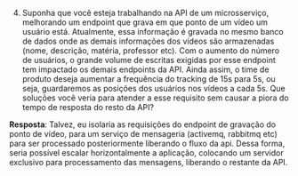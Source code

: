 4) Suponha que você esteja trabalhando na API de um microsserviço, melhorando um endpoint que grava em que ponto de um vídeo um usuário está. Atualmente, essa informação é gravada no mesmo banco de dados onde as demais informações dos vídeos são armazenadas (nome, descrição, matéria, professor etc). 
Com o aumento do número de usuários, o grande volume de escritas exigidas por esse endpoint tem impactado os demais endpoints da API. Ainda assim, o time de produto deseja aumentar a frequência do tracking de 15s para 5s, ou seja, guardaremos as posições dos usuários nos vídeos a cada 5s. Que soluções você veria para atender a esse requisito sem causar a piora do tempo de resposta do resto da API?


**Resposta**:
Talvez, eu isolaria as requisições do endpoint de gravação do ponto de vídeo, para um serviço de mensageria (activemq, rabbitmq etc) para ser processado posteriormente liberando o fluxo da api. Dessa forma, seria possível escalar horizontalmente a aplicação, colocando um servidor exclusivo para processamento das mensagens, liberando o restante da API.